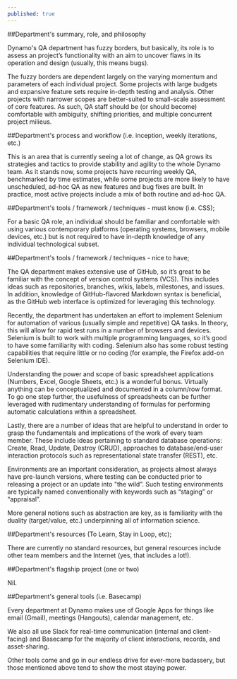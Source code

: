 ```yaml
---
published: true
---
```


##Department's summary, role, and philosophy

Dynamo's QA department has fuzzy borders, but basically, its role is to assess an project’s functionality with an aim to uncover flaws in its operation and design (usually, this means bugs).

The fuzzy borders are dependent largely on the varying momentum and parameters of each individual project. Some projects with large budgets and expansive feature sets require in-depth testing and analysis. Other projects with narrower scopes are better-suited to small-scale assessment of core features. As such, QA staff should be (or should become) comfortable with ambiguity, shifting priorities, and multiple concurrent project milieus.

##Department's process and workflow (i.e. inception, weekly iterations, etc.)

This is an area that is currently seeing a lot of change, as QA grows its strategies and tactics to provide stability and agility to the whole Dynamo team. As it stands now, some projects have recurring weekly QA, benchmarked by time estimates, while some projects are more likely to have unscheduled, ad-hoc QA as new features and bug fixes are built. In practice, most active projects include a mix of both routine and ad-hoc QA.

##Department's tools / framework / techniques - must know (i.e. CSS);

For a basic QA role, an individual should be familiar and comfortable with using various contemporary platforms (operating systems, browsers, mobile devices, etc.) but is not required to have in-depth knowledge of any individual technological subset.

##Department's tools / framework / techniques - nice to have;

The QA department makes extensive use of GitHub, so it’s great to be familiar with the concept of version control systems (VCS). This includes ideas such as repositories, branches, wikis, labels, milestones, and issues. In addition, knowledge of GitHub-flavored Markdown syntax is beneficial, as the GitHub web interface is optimized for leveraging this technology.

Recently, the department has undertaken an effort to implement Selenium for automation of various (usually simple and repetitive) QA tasks. In theory, this will allow for rapid test runs in a number of browsers and devices. Selenium is built to work with multiple programming languages, so it’s good to have some familiarity with coding. Selenium also has some robust testing capabilities that require little or no coding (for example, the Firefox add-on Selenium IDE).

Understanding the power and scope of basic spreadsheet applications (Numbers, Excel, Google Sheets, etc.) is a wonderful bonus. Virtually anything can be conceptualized and documented in a column/row format. To go one step further, the usefulness of spreadsheets can be further leveraged with rudimentary understanding of formulas for performing automatic calculations within a spreadsheet.

Lastly, there are a number of ideas that are helpful to understand in order to grasp the fundamentals and implications of the work of every team member. These include ideas pertaining to standard database operations: Create, Read, Update, Destroy (CRUD), approaches to database/end-user interaction protocols such as representational state transfer (REST), etc. 

Environments are an important consideration, as projects almost always have pre-launch versions, where testing can be conducted prior to releasing a project or an update into "the wild”. Such testing environments are typically named conventionally with keywords such as “staging” or “appraisal”.

More general notions such as abstraction are key, as is familiarity with the duality (target/value, etc.) underpinning all of information science.

##Department's resources (To Learn, Stay in Loop, etc);

There are currently no standard resources, but general resources include other team members and the Internet (yes, that includes a lot!).

##Department's flagship project (one or two)

Nil.

##Department's general tools (i.e. Basecamp)

Every department at Dynamo makes use of Google Apps for things like email (Gmail), meetings (Hangouts), calendar management, etc.

We also all use Slack for real-time communication (internal and client-facing) and Basecamp for the majority of client interactions, records, and asset-sharing.

Other tools come and go in our endless drive for ever-more badassery, but those mentioned above tend to show the most staying power.